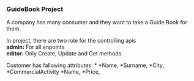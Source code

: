 ### GuideBook Project 

A company has many consumer and they want to take a Guide Book for them.

In project, there are two role for the controlling apis <br>
**admin:** For all enpoints<br>
**editor:** Only Create, Update and Get methods <br>

Customer has fallowing attributes: *
    *Name,
    *Surname,
    *City,
    *CommercialActivity
        *Name,
        *Price,
